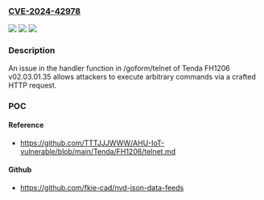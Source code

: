 ### [CVE-2024-42978](https://cve.mitre.org/cgi-bin/cvename.cgi?name=CVE-2024-42978)
![](https://img.shields.io/static/v1?label=Product&message=n%2Fa&color=blue)
![](https://img.shields.io/static/v1?label=Version&message=n%2Fa&color=blue)
![](https://img.shields.io/static/v1?label=Vulnerability&message=n%2Fa&color=brighgreen)

### Description

An issue in the handler function in /goform/telnet of Tenda FH1206 v02.03.01.35 allows attackers to execute arbitrary commands via a crafted HTTP request.

### POC

#### Reference
- https://github.com/TTTJJJWWW/AHU-IoT-vulnerable/blob/main/Tenda/FH1206/telnet.md

#### Github
- https://github.com/fkie-cad/nvd-json-data-feeds

